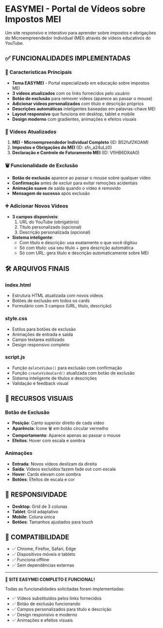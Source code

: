 # EASYMEI - Portal de Vídeos sobre Impostos MEI

Um site responsivo e interativo para aprender sobre impostos e obrigações do Microempreendedor Individual (MEI) através de vídeos educativos do YouTube.

## ✅ FUNCIONALIDADES IMPLEMENTADAS

### 🎯 Características Principais
- **Tema EASYMEI** - Portal especializado em educação sobre impostos MEI
- **3 vídeos atualizados** com os links fornecidos pelo usuário
- **Botão de exclusão** para remover vídeos (aparece ao passar o mouse)
- **Adicionar vídeos personalizados** com título e descrição próprios
- **Descrições automáticas** inteligentes baseadas em palavras-chave MEI
- **Layout responsivo** que funciona em desktop, tablet e mobile
- **Design moderno** com gradientes, animações e efeitos visuais

### 🎥 Vídeos Atualizados
1. **MEI - Microempreendedor Individual Completo** (ID: B52fufZKOAM)
2. **Impostos e Obrigações do MEI** (ID: sfn_a24uLz0)
3. **Declaração e Controle de Faturamento MEI** (ID: VflHB6DXdA0)

### 🗑️ Funcionalidade de Exclusão
- **Botão de exclusão** aparece ao passar o mouse sobre qualquer vídeo
- **Confirmação** antes de excluir para evitar remoções acidentais
- **Animação suave** de saída quando o vídeo é removido
- **Mensagem de sucesso** após exclusão

### ➕ Adicionar Novos Vídeos
- **3 campos disponíveis**:
  1. URL do YouTube (obrigatório)
  2. Título personalizado (opcional)
  3. Descrição personalizada (opcional)
- **Sistema inteligente**:
  - Com título e descrição: usa exatamente o que você digitou
  - Só com título: usa seu título + gera descrição automática
  - Só com URL: gera título e descrição automaticamente sobre MEI

## 🛠️ ARQUIVOS FINAIS

### index.html
- Estrutura HTML atualizada com novos vídeos
- Botões de exclusão em todos os cards
- Formulário com 3 campos (URL, título, descrição)

### style.css
- Estilos para botões de exclusão
- Animações de entrada e saída
- Campo textarea estilizado
- Design responsivo completo

### script.js
- Função `deleteVideo()` para exclusão com confirmação
- Função `createVideoCard()` atualizada com botão de exclusão
- Sistema inteligente de títulos e descrições
- Validação e feedback visual

## 🎨 RECURSOS VISUAIS

### Botão de Exclusão
- **Posição**: Canto superior direito de cada vídeo
- **Aparência**: Ícone 🗑️ em botão circular vermelho
- **Comportamento**: Aparece apenas ao passar o mouse
- **Efeitos**: Hover com escala e sombra

### Animações
- **Entrada**: Novos vídeos deslizam da direita
- **Saída**: Vídeos excluídos fazem fade out com escala
- **Hover**: Cards elevam com sombra
- **Botões**: Efeitos de escala e cor

## 📱 RESPONSIVIDADE

- **Desktop**: Grid de 3 colunas
- **Tablet**: Grid adaptativo
- **Mobile**: Coluna única
- **Botões**: Tamanhos ajustados para touch

## 🔧 COMPATIBILIDADE

- ✅ Chrome, Firefox, Safari, Edge
- ✅ Dispositivos móveis e tablets
- ✅ Funciona offline
- ✅ Sem dependências externas

---

**🎉 SITE EASYMEI COMPLETO E FUNCIONAL!**

Todas as funcionalidades solicitadas foram implementadas:
- ✅ Vídeos substituídos pelos links fornecidos
- ✅ Botão de exclusão funcionando
- ✅ Campos personalizados para título e descrição
- ✅ Design responsivo e moderno
- ✅ Animações e efeitos visuais

